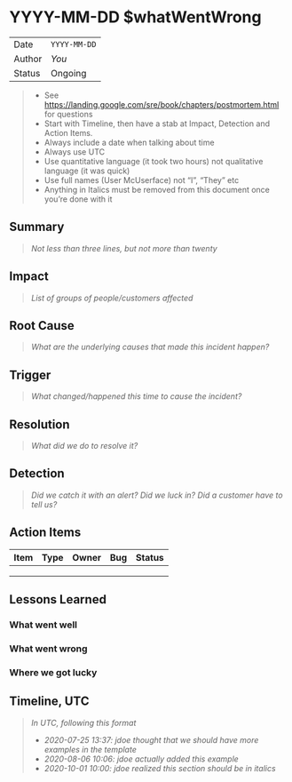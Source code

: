 # YYYY-MM-DD $whatWentWrong

|        |              |
|--------|--------------|
| Date   | `YYYY-MM-DD` |
| Author | _You_        |
| Status | Ongoing      |


> * See https://landing.google.com/sre/book/chapters/postmortem.html for questions
> * Start with Timeline, then have a stab at Impact, Detection and Action Items.
> * Always include a date when talking about time
> * Always use UTC
> * Use quantitative language (it took two hours) not qualitative language (it was quick)
> * Use full names (User McUserface) not “I”, “They” etc
> * Anything in Italics must be removed from this document once you’re done with it

## Summary

> _Not less than three lines, but not more than twenty_

## Impact

> _List of groups of people/customers affected_

## Root Cause

> _What are the underlying causes that made this incident happen?_

## Trigger

> _What changed/happened this time to cause the incident?_

## Resolution

> _What did we do to resolve it?_

## Detection

> _Did we catch it with an alert?  Did we luck in?  Did a customer have to tell us?_


## Action Items
    
| Item | Type | Owner | Bug | Status |
|------|------|-------|-----|--------|
|      |      |       |     |        |
|      |      |       |     |        |
|      |      |       |     |        |

## Lessons Learned

### What went well

### What went wrong

### Where we got lucky


## Timeline, UTC

> _In UTC, following this format_
> * _2020-07-25 13:37: jdoe thought that we should have more examples in the template_
> * _2020-08-06 10:06: jdoe actually added this example_
> * _2020-10-01 10:00: jdoe realized this section should be in italics_
